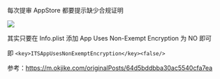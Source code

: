 每次提审 AppStore 都要提示缺少合规证明

![](https://p3-juejin.byteimg.com/tos-cn-i-k3u1fbpfcp/620d867b6af24fa397705c040ec6b0ff~tplv-k3u1fbpfcp-zoom-in-crop-mark:1512:0:0:0.awebp#?w=1092&h=666&e=png&b=fefbfa)

其实只要在 Info.plist 添加 App Uses Non-Exempt Encryption 为 NO 即可

即  `<key>ITSAppUsesNonExemptEncryption</key><false/>`

参考：https://m.okjike.com/originalPosts/64d5bddbba30ac5540cfa7ea